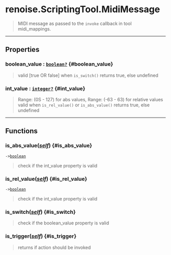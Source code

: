 # renoise.ScriptingTool.MidiMessage  
> MIDI message as passed to the `invoke` callback in tool midi_mappings.  

<!-- toc -->
  

---  
## Properties
### boolean_value : [`boolean`](../../API/builtins/boolean.md)[`?`](../../API/builtins/nil.md) {#boolean_value}
> valid [true OR false] when `is_switch()` returns true, else undefined

### int_value : [`integer`](../../API/builtins/integer.md)[`?`](../../API/builtins/nil.md) {#int_value}
> Range: (0S - 127) for abs values, Range: (-63 - 63) for relative values
> valid when `is_rel_value()` or `is_abs_value()` returns true, else undefined

  

---  
## Functions
### is_abs_value([*self*](../../API/builtins/self.md)) {#is_abs_value}
`->`[`boolean`](../../API/builtins/boolean.md)  

> check if the int_value property is valid
### is_rel_value([*self*](../../API/builtins/self.md)) {#is_rel_value}
`->`[`boolean`](../../API/builtins/boolean.md)  

> check if the int_value property is valid
### is_switch([*self*](../../API/builtins/self.md)) {#is_switch}
> check if the boolean_value property is valid
### is_trigger([*self*](../../API/builtins/self.md)) {#is_trigger}
> returns if action should be invoked  


